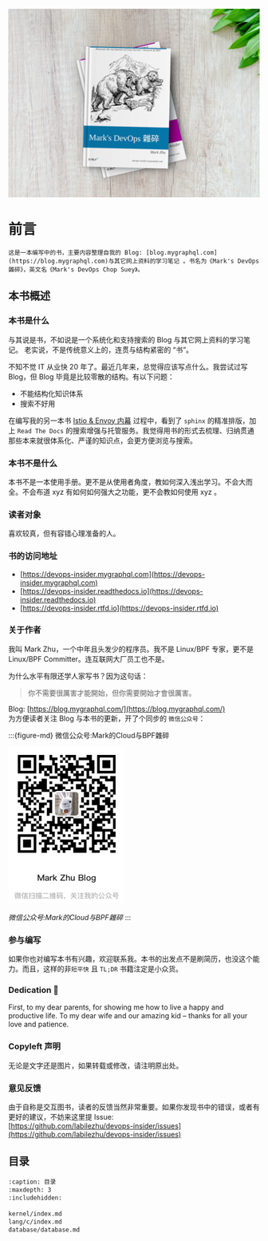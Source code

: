 ![Book Cover](./book-cover-mockup.jpg)

# 前言


```{attention}
这是一本编写中的书，主要内容整理自我的 Blog: [blog.mygraphql.com](https://blog.mygraphql.com)与其它网上资料的学习笔记 。书名为《Mark's DevOps 雜碎》，英文名《Mark's DevOps Chop Suey》。
```

## 本书概述

### 本书是什么

与其说是书，不如说是一个系统化和支持搜索的 Blog 与其它网上资料的学习笔记。 老实说，不是传统意义上的，连贯与结构紧密的 “书”。

不知不觉 IT 从业快 20 年了。最近几年来，总觉得应该写点什么。我尝试过写 Blog，但 Blog 毕竟是比较零散的结构。有以下问题：
- 不能结构化知识体系
- 搜索不好用

在编写我的另一本书 [Istio & Envoy 内幕](https://istio-insider.mygraphql.com/) 过程中，看到了 `sphinx` 的精准排版，加上 `Read The Docs` 的搜索增强与托管服务。我觉得用书的形式去梳理、归纳贯通那些本来就很体系化、严谨的知识点，会更方便浏览与搜索。


### 本书不是什么

本书不是一本使用手册。更不是从使用者角度，教如何深入浅出学习。不会大而全。不会布道 xyz 有如何如何强大之功能，更不会教如何使用 xyz 。

### 读者对象
喜欢较真，但有容错心理准备的人。

### 书的访问地址
- [https://devops-insider.mygraphql.com](https://devops-insider.mygraphql.com)
- [https://devops-insider.readthedocs.io](https://devops-insider.readthedocs.io)
- [https://devops-insider.rtfd.io](https://devops-insider.rtfd.io)


### 关于作者
我叫 Mark Zhu，一个中年且头发少的程序员。我不是 Linux/BPF 专家，更不是 Linux/BPF Committer。连互联网大厂员工也不是。

为什么水平有限还学人家写书？因为这句话：
> 你不需要很厲害才能開始，但你需要開始才會很厲害。

Blog: [https://blog.mygraphql.com/](https://blog.mygraphql.com/)  
为方便读者关注 Blog 与本书的更新，开了个同步的 `微信公众号`：

:::{figure-md} 微信公众号:Mark的Cloud与BPF雜碎

<img src="_static/my-wechat-blog-qr.png" alt="my-wechat-blog-qr.png">

*微信公众号:Mark的Cloud与BPF雜碎*
:::




### 参与编写
如果你也对编写本书有兴趣，欢迎联系我。本书的出发点不是刷简历，也没这个能力。而且，这样的非`短平快` 且 `TL;DR` 书籍注定是小众货。


### Dedication 💞
First, to my dear parents, for showing me how to live a happy
and productive life. To my dear wife and our amazing kid – thanks for all your love and patience.


### Copyleft 声明
无论是文字还是图片，如果转载或修改，请注明原出处。

### 意见反馈
由于自称是交互图书，读者的反馈当然非常重要。如果你发现书中的错误，或者有更好的建议，不妨来这里提 Issue:  
[https://github.com/labilezhu/devops-insider/issues](https://github.com/labilezhu/devops-insider/issues)


## 目录
```{toctree}
:caption: 目录
:maxdepth: 3
:includehidden:

kernel/index.md
lang/c/index.md
database/database.md
```